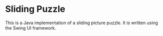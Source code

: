 # Sliding Puzzle

This is a Java implementation of a sliding picture puzzle. It is written using the Swing UI framework.
